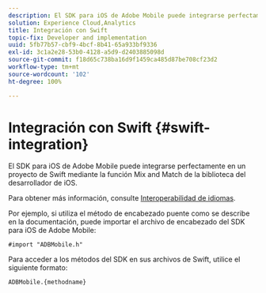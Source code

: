 ```yaml
---
description: El SDK para iOS de Adobe Mobile puede integrarse perfectamente en un proyecto de Swift mediante la función Mix and Match de la biblioteca del desarrollador de iOS.
solution: Experience Cloud,Analytics
title: Integración con Swift
topic-fix: Developer and implementation
uuid: 5fb77b57-cbf9-4bcf-8b41-65a933bf9336
exl-id: 3c1a2e28-53b0-4128-a5d9-d2403885098d
source-git-commit: f18d65c738ba16d9f1459ca485d87be708cf23d2
workflow-type: tm+mt
source-wordcount: '102'
ht-degree: 100%

---
```


# Integración con Swift {#swift-integration}

El SDK para iOS de Adobe Mobile puede integrarse perfectamente en un proyecto de Swift mediante la función Mix and Match de la biblioteca del desarrollador de iOS.

Para obtener más información, consulte [Interoperabilidad de idiomas](https://developer.apple.com/documentation/swift#2984801.html).

Por ejemplo, si utiliza el método de encabezado puente como se describe en la documentación, puede importar el archivo de encabezado del SDK para iOS de Adobe Mobile:

```
#import "ADBMobile.h"
```

Para acceder a los métodos del SDK en sus archivos de Swift, utilice el siguiente formato:

```
ADBMobile.{methodname}
```
